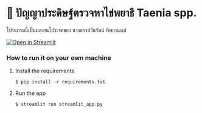 # 🎈 ปัญญาประดิษฐ์ตรวจหาไข่พยาธื Taenia spp.

โปรแกรมนี้เป็นผลงานโปรเจคของ นางสาวปวันรัตน์ ทิพยานนท์

[![Open in Streamlit](https://static.streamlit.io/badges/streamlit_badge_black_white.svg)](https://blank-app-template.streamlit.app/)

### How to run it on your own machine

1. Install the requirements

   ```
   $ pip install -r requirements.txt
   ```

2. Run the app

   ```
   $ streamlit run streamlit_app.py
   ```
